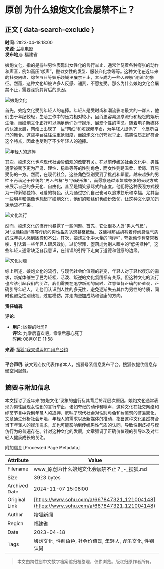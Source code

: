 # 原创 为什么娘炮文化会屡禁不止？

## 正文 { data-search-exclude }


**时间**: 2023-04-18 18:00  
**来源**: [兰亭电影](https://www.sohu.com/a/667847321_121004148?spm=smpc.content-abroad.content.1.1730992033306HXIvU5b)  
**发布地点**: 福建省  

娘炮文化，指的是有些男性表现出女性化的言行举止，通常伴随着各种夸张的动作和声音，例如高压“嗲声”，酷似女性的发型、服装和化妆等等。这种文化在近年来的社交网络、综艺节目等娱乐领域里屡禁不止，甚至成为一些人理解“潮流”的象征。然而，这种文化却被许多人反感、谴责，不愿接受。那么为什么娘炮文化会屡禁不止，需要深究其背后的原因。

![娘炮文化](//p8.itc.cn/images01/20230418/9f9fad80e4704cfbbcee18698bae7576.jpeg)

首先，娘炮文化受到年轻人的追捧。年轻人是受时尚和潮流影响最大的一群人，他们由于年纪较轻，生活工作中的压力相对较小，因而更容易追求流行和轻松的娱乐生活，而娘炮文化正好可以满足他们对于娱乐、展现个性的需求。随着电子新媒体的快速发展，网络上出现了一些“网红”和短视频平台，为年轻人提供了一个展示自己的舞台。这些平台往往注重抢眼度，而娘炮文化的夸张举止、搞笑性质正好符合这个特点，因此也受到了不少年轻人的追捧。

![年轻人的追捧](//p4.itc.cn/images01/20230418/de33a032924f46158c9d4dde3d3baa0b.jpeg)

其次，娘炮文化也与现代社会价值观的改变有关。在以前传统的社会文化中，男性通常被赋予更为严肃、理性、稳重等等的性别角色，而女性则是温柔、柔弱、容易受伤的一方。然而，在现代社会，这些角色型别受到了挑战和颠覆。越来越多的男性不再满足于传统的“男人气概”与“强硬形象”，而愿意通过柔媚或夸张的表现方式来展示自己的多元化、自由化，甚至是嬉笑怒骂式的态度。他们将这种表现方式视为一种新颖独特、可爱的特色，认为通过它们自己也可以追求快乐和幸福。尤其当一些明星和偶像也玩起了娘炮文化，他们的粉丝们也纷纷效仿，让这种文化更加迅速地流行开来。

![文化流行](//p9.itc.cn/images01/20230418/c8da1fe594fd4ffebfc54b7312895c7a.jpeg)

然而，娘炮文化的流行也暴露了一些问题。首先，它让很多人对“男人气概”，对“成熟稳重”等等传统的男性品质淡漠甚至抵触。这使得那些拥有着传统男性气质的成年男人感到困惑和不公。其次，娘炮文化中大量的“嗲声”，夸张动作也常常教唆、引诱着一些年轻人跟风效仿，过份崇拜，堕落成为别人眼中的“低劣品种”，这些年轻人通常缺乏自我意识，在错误的引导下走向了道德和健康的边缘。

![文化问题](//p9.itc.cn/images01/20230418/df1194e75e714951a0bd9afdcfbfc87d.jpeg)

综上所述，娘炮文化的流行，与现代社会价值观的转变，年轻人对于轻松娱乐的需求，新媒体催生了更为轻松、活泼、叛逆的文化氛围都有关系。但这种文化的流行也应该引起我们的关注，我们需要在追求新潮的同时，注意坚持正确的价值观，正确引导年轻人，让他们认识到人性的多元性，避免逐渐失去其作为男性的特质，同时也避免性别歧视、过度模仿，并走向更加成熟和健康的方向。

**责任编辑**:  

**评论**:  
- **用户**: 凶狠的吐司P  
  **评论**: 九零后喜欢吧，零零后恶心死了  
  **时间**: 08月01日 11:58  

**来源**: [搜狐“我来说两句” 用户公约](http://zt.pinglun.sohu.com/s2014/sljyhgy/index.shtml)  

---

**平台声明**: 该文观点仅代表作者本人，搜狐号系信息发布平台，搜狐仅提供信息存储空间服务。

## 摘要与附加信息

<!-- tcd_abstract -->
本文探讨了近年来“娘炮文化”现象的盛行及其背后的深层次原因。娘炮文化通常表现为男性展现女性化的言行举止，诸如夸张的动作和嗲声，这种文化在社交网络和综艺节目中受到年轻人的追捧，反映了现代社会对性别角色和价值观的普遍变化。文章通过分析社会环境、年轻人的需求以及新媒体的推动，指出这种文化虽然符合当下年轻人的娱乐需求，却也可能影响到传统男性气质的认同，导致性别歧视与模仿行为的普遍存在。针对这种文化的发展，文章强调了正确价值观的引导以及对年轻人健康成长的关注。
<!-- tcd_abstract_end -->

附加信息 [Processed Page Metadata]

| Attribute       | Value                                  |
|-----------------|----------------------------------------|
| Filename        | www_原创为什么娘炮文化会屡禁不止？_-_搜狐.md                             |
| Size            | 3923 bytes                           |
| Archived Date   | 2024-11-07 15:08:00                             |
| Original Link   | [https://www.sohu.com/a/667847321_121004148](https://www.sohu.com/a/667847321_121004148)                       |
| Author          | 搜狐新闻                               |
| Region          | 福建省                               |
| Date            | 2023-04-18                                 |
| Tags            | 娘炮文化, 性别角色, 社会价值观, 年轻人, 娱乐文化, 性别认同                                 |
>
> 本文由跨性别中文数字档案馆归档整理，仅供浏览。版权归原作者所有。
>